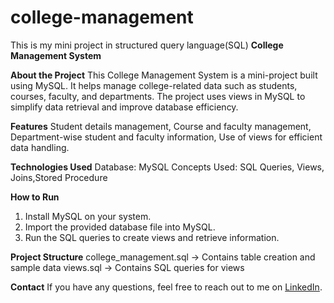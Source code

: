 # college-management
This is my mini project in structured query language(SQL)
**College Management System**

**About the Project**
This College Management System is a mini-project built using MySQL. It helps manage college-related data such as students, courses, faculty, and departments. The project uses views in MySQL to simplify data retrieval and improve database efficiency.

**Features**
Student details management,
Course and faculty management,
Department-wise student and faculty information,
Use of views for efficient data handling.

**Technologies Used**
Database: MySQL
Concepts Used: SQL Queries, Views, Joins,Stored Procedure

**How to Run**
1. Install MySQL on your system.
2. Import the provided database file into MySQL.
3. Run the SQL queries to create views and retrieve information.

**Project Structure**
college_management.sql → Contains table creation and sample data
views.sql → Contains SQL queries for views

**Contact**
If you have any questions, feel free to reach out to me on [LinkedIn](https://www.linkedin.com/in/kavitha-k-it1112).
